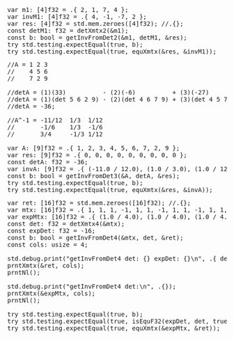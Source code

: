 <!-- "XMTX: getInvFromDet2 test" -->
<pre>
var m1: [4]f32 = .{ 2, 1, 7, 4 };
var invM1: [4]f32 = .{ 4, -1, -7, 2 };
var res: [4]f32 = std.mem.zeroes([4]f32); //.{};
const detM1: f32 = detXmtx2(&m1);
const b: bool = getInvFromDet2(&m1, detM1, &res);
try std.testing.expectEqual(true, b);
try std.testing.expectEqual(true, equXmtx(&res, &invM1));
</pre>

<!-- "XMTX: getInvFromDet3 test" -->
<pre>
//A = 1 2 3
//    4 5 6
//    7 2 9

//detA = (1)(33)          - (2)(-6)          + (3)(-27)
//detA = (1)(det 5 6 2 9) - (2)(det 4 6 7 9) + (3)(det 4 5 7 2)
//detA = -36;

//A^-1 = -11/12  1/3  1/12
//       -1/6    1/3  -1/6
//       3/4     -1/3 1/12

var A: [9]f32 = .{ 1, 2, 3, 4, 5, 6, 7, 2, 9 };
var res: [9]f32 = .{ 0, 0, 0, 0, 0, 0, 0, 0, 0 };
const detA: f32 = -36;
var invA: [9]f32 = .{ (-11.0 / 12.0), (1.0 / 3.0), (1.0 / 12.0), (-1.0 / 6.0), (1.0 / 3.0), (-1.0 / 6.0), (3.0 / 4.0), (-1.0 / 3.0), (1.0 / 12.0) };
const b: bool = getInvFromDet3(&A, detA, &res);
try std.testing.expectEqual(true, b);
try std.testing.expectEqual(true, equXmtx(&res, &invA));
</pre>

<!-- "XMTX: getInvFromDet4 test" -->
<pre>
var ret: [16]f32 = std.mem.zeroes([16]f32); //.{};
var mtx: [16]f32 = .{ 1, 1, 1, -1, 1, 1, -1, 1, 1, -1, 1, 1, -1, 1, 1, 1 };
var expMtx: [16]f32 = .{ (1.0 / 4.0), (1.0 / 4.0), (1.0 / 4.0), (-1.0 / 4.0), (1.0 / 4.0), (1.0 / 4.0), (-1.0 / 4.0), (1.0 / 4.0), (1.0 / 4.0), (-1.0 / 4.0), (1.0 / 4.0), (1.0 / 4.0), (-1.0 / 4.0), (1.0 / 4.0), (1.0 / 4.0), (1.0 / 4.0) };
const det: f32 = detXmtx4(&mtx);
const expDet: f32 = -16;
const b: bool = getInvFromDet4(&mtx, det, &ret);
const cols: usize = 4;

std.debug.print("getInvFromDet4 det: {} expDet: {}\n", .{ det, expDet });
prntXmtx(&ret, cols);
prntNl();

std.debug.print("getInvFromDet4 det:\n", .{});
prntXmtx(&expMtx, cols);
prntNl();

try std.testing.expectEqual(true, b);
try std.testing.expectEqual(true, isEquF32(expDet, det, true));
try std.testing.expectEqual(true, equXmtx(&expMtx, &ret));
</pre>
